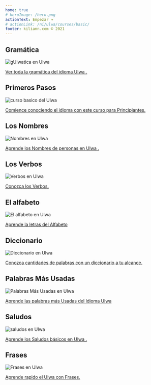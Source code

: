 ```yaml
---
home: true
# heroImage: /hero.png
actionText: Empezar →
# actionLink: /ni/ulwa/courses/basic/
footer: kiliann.com © 2021 
---
```


<div class="features">
  <div class="feature">
    <h2>Gramática </h2>
    <img src="/home/grammar.jpg" alt="gUlwatica en Ulwa	">
    <p><a href="/ni/ulwa/grammar/guide/">Ver toda la gramática del idioma Ulwa	.</a></p>
  </div>
  <div class="feature">
    <h2>Primeros Pasos</h2>
    <img src="/home/courses.jpg" alt="curso basico del Ulwa	">
    <p><a href="/ni/ulwa/courses/basic/">Comience conociendo el idioma con este curso para Principiantes.</a></p>
  </div>
  <div class="feature">
    <h2>Los Nombres</h2>
    <img src="/home/people.jpg" alt="Nombres en Ulwa	">
    <p><a href="/ni/ulwa/vocabulary/people/">Aprende los Nombres de personas en Ulwa	.</a></p>
  </div>
   <div class="feature">
    <h2>Los Verbos </h2>
    <img src="/home/verbs.png" alt="Verbos en Ulwa	">
    <p><a href="/ni/ulwa/grammar/verbs/">Conozca los Verbos.</a></p>
  </div>
  <div class="feature">
    <h2>El alfabeto</h2>
    <img src="/home/alphabet.jpg" alt="El alfabeto en Ulwa	">
    <p><a href="/ni/ulwa/grammar/alphabet/">Aprende la letras del Alfabeto</a></p>
  </div>
     <div class="feature">
    <h2>Diccionario</h2>
    <img src="/home/dictionary.jpg" alt="Diccionario en Ulwa	">
    <p><a href="/ni/ulwa/dictionary/">Conozca cantidades de palabras con un diccionario a tu alcance.</a></p>
  </div>
  <div class="feature">
    <h2>Palabras Más Usadas</h2>
    <img src="/home/more_used.jpg" alt="Palabras Más Usadas en Ulwa	">
    <p><a href="/ni/ulwa/vocabulary/more_used/">Aprende las palabras más Usadas del Idioma Ulwa	</a></p>
  </div>
    <div class="feature">
    <h2>Saludos</h2>
    <img src="/home/greetings.jpg" alt="saludos en Ulwa	">
    <p><a href="/ni/ulwa/vocabulary/greetings/">Aprende los Saludos básicos en Ulwa	.</a></p>
  </div>
   <div class="feature">
    <h2>Frases</h2>
    <img src="/home/phrases.jpg" alt="Frases en Ulwa	">
    <p><a href="/ni/ulwa/vocabulary/phrases/">Aprende rapido el Ulwa con Frases.</a></p>
  </div>
</div>